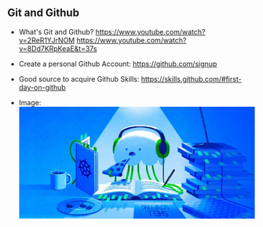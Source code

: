 
## Git and Github 
- What's Git and Github? 
https://www.youtube.com/watch?v=2ReR1YJrNOM
https://www.youtube.com/watch?v=8Dd7KRpKeaE&t=37s

- Create a personal Github Account:
https://github.com/signup

- Good source to acquire Github Skills:
https://skills.github.com/#first-day-on-github 

- Image:
![Alt Text](https://github.com/rahg0/gh-page-test/blob/main/images.jpg)

